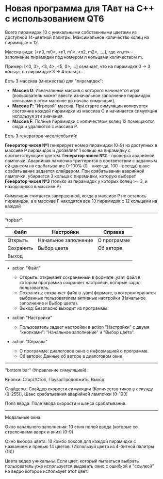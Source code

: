 # Новая программа для ТАвт на C++ с использованием QT6

Всего пирамидок 10 с уникальными собственными цветами из доступной 14-цветной палитры. Максимальное количество колец на пирамидке = 12.

Массив вида: [<n0, m0>, <n1, m1>, <n2, m2>, ...,], где <n,m> - заполнение пирамидки под номером n кольцами количеством m.

Пример: [<0, 3>, <3, 4>, <5, 0>, ...] означает, что на пирамидке 0 -> 3 кольца, на пирамидке 3 -> 4 кольца ...

Есть 3 массива (множества) для "пирамидок":

- **Массив O**: Изначальный массив с которого начинается игра (пользователь может ввести изначальное заполнение пирамидок кольцами в этом массиве до начала симуляции).
- **Массив P**: "Игровой" массив. При старте симуляции копируется состояние каждой пирамидки из массива O и начинается симуляция используя эти значения.
- **Массив F**: Полные пирамидки с количеством колец 12 помещаются сюда и удаляются с массива P.

Есть 3 генератора чисел/событий:

**Генератор чисел №1** генерирует номер пирамидки (0-9) из доступных в массиве P пирамидок и добавляет 1 кольцо на пирамидку с соответствующим цветом.
**Генератор чисел №2** - проверка аварийной лампочки. Аварийная лампочка триггерится в соответствии с заданным ей шансом на срабатывание 0-100% (0 - никогда, 100 - всегда) шанс срабатывание задается слайдером. При срабатывании аварийной лампочки, убирается 3 кольца с пирамидки, которую выберет **Генератор чисел №3** (только из пирамидок у которых колец >= 3, и находящихся в массиве P)

Симуляция считается завершенной, когда в массиве P не осталось пирамидок, а в массиве F находятся все 10 пирамидок с 12 кольцами на каждой

---

"topbar":

| Файл      | Настройки            | Справка     |
| --------- | -------------------- | ----------- |
| Открыть   | Начальное заполнение | О программе |
| Сохранить | Выбор цвета          | Об авторе   |
| Выход     |                      |             |

- action "Файл"
  - Открыть: открывает сохраненный в формате .yaml файл в котором программа сохраняет настройки, которые задал пользователь.
  - Сохранить: сохраняет файл в .yaml формате, в котором хранятся выбранные пользователем активные настройки (Начальное заполнение и Выбор цвета).
  - Выход: Безопасно выходит из программы.

- action "Настройки"
  - Пользователь задает настройки в action "Настройки" с двумя "кнопками": "Начальное заполнение" и "Выбор цвета".

- action "Справка"
  - О программе: диалоговое окно с информацией о программе.
  - Об авторе: Данные об авторе в диалоговом окне

---

"bottom bar" (Управление симуляцией):

Кнопки:
Старт/Стоп, Пауза/Продолжить, Выход

Слайдеры:
Слайдер скорости симуляции (Количество тиков в секунду (0-255)), Шанс срабатывания аварийной лампочки (0-100)

Поля ввода:
Поле ввода скорости и шанса срабатывания.

---

Модальные окна:

Окно начального заполнения:
10 спин полей ввода (которые со стрелочками вверх и вниз) (0-9)

Окно выбора цвета:
10 комбо боксов для каждой пирамидки с названием и превью 14 цветов. (Используй цвета из 4-битной палитры (16))

Цвета ведер уникальны. Если цвет, который пытаеться выбрать пользователь уже используется выдавать окно с ошибкой и "ссылкой" на ведро которое использует этот цвет.
